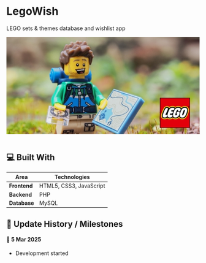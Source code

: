 # LegoWish

LEGO sets & themes database and wishlist app

<div align="center">
  <img src="LEGO Sets & Themes Database (1949-2023).jpg" align="center"/>
  <br/><br/>
</div>

 ## 💻 Built With

 | Area              | Technologies
 | ----------------- | -----------------
 | **Frontend**      | HTML5, CSS3, JavaScript
 | **Backend**       | PHP
 | **Database**      | MySQL

 ## 📅 Update History / Milestones

 #### 📝 5 Mar 2025

 - Development started
